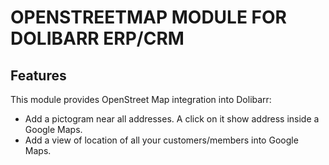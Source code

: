 # OPENSTREETMAP MODULE FOR DOLIBARR ERP/CRM

## Features
This module provides OpenStreet Map integration into Dolibarr:

* Add a pictogram near all addresses. A click on it show address inside a Google Maps.
* Add a view of location of all your customers/members into Google Maps.
